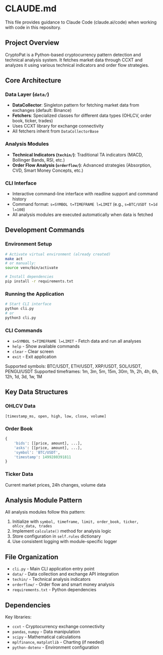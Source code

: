 # CLAUDE.md

This file provides guidance to Claude Code (claude.ai/code) when working with code in this repository.

## Project Overview

CryptoPat is a Python-based cryptocurrency pattern detection and technical analysis system. It fetches market data through CCXT and analyzes it using various technical indicators and order flow strategies.

## Core Architecture

### Data Layer (`data/`)
- **DataCollector**: Singleton pattern for fetching market data from exchanges (default: Binance)
- **Fetchers**: Specialized classes for different data types (OHLCV, order book, ticker, trades)
- Uses CCXT library for exchange connectivity
- All fetchers inherit from `DataCollectorBase`

### Analysis Modules
- **Technical Indicators (`techin/`)**: Traditional TA indicators (MACD, Bollinger Bands, RSI, etc.)
- **Order Flow Analysis (`orderflow/`)**: Advanced strategies (Absorption, CVD, Smart Money Concepts, etc.)

### CLI Interface
- Interactive command-line interface with readline support and command history
- Command format: `s=SYMBOL t=TIMEFRAME l=LIMIT` (e.g., `s=BTC/USDT t=1d l=100`)
- All analysis modules are executed automatically when data is fetched

## Development Commands

### Environment Setup
```bash
# Activate virtual environment (already created)
make act
# or manually:
source venv/bin/activate

# Install dependencies
pip install -r requirements.txt
```

### Running the Application
```bash
# Start CLI interface
python cli.py
# or
python3 cli.py
```

### CLI Commands
- `s=SYMBOL t=TIMEFRAME l=LIMIT` - Fetch data and run all analyses
- `help` - Show available commands
- `clear` - Clear screen
- `exit` - Exit application

Supported symbols: BTC/USDT, ETH/USDT, XRP/USDT, SOL/USDT, PENGU/USDT
Supported timeframes: 1m, 3m, 5m, 15m, 30m, 1h, 2h, 4h, 6h, 12h, 1d, 3d, 1w, 1M

## Key Data Structures

### OHLCV Data
`[timestamp_ms, open, high, low, close, volume]`

### Order Book
```python
{
    'bids': [[price, amount], ...],
    'asks': [[price, amount], ...],
    'symbol': 'BTC/USDT',
    'timestamp': 1499280391811
}
```

### Ticker Data
Current market prices, 24h changes, volume data

## Analysis Module Pattern

All analysis modules follow this pattern:
1. Initialize with `symbol, timeframe, limit, order_book, ticker, ohlcv_data, trades`
2. Implement `calculate()` method for analysis logic
3. Store configuration in `self.rules` dictionary
4. Use consistent logging with module-specific logger

## File Organization

- `cli.py` - Main CLI application entry point
- `data/` - Data collection and exchange API integration
- `techin/` - Technical analysis indicators
- `orderflow/` - Order flow and smart money analysis
- `requirements.txt` - Python dependencies

## Dependencies

Key libraries:
- `ccxt` - Cryptocurrency exchange connectivity
- `pandas`, `numpy` - Data manipulation
- `scipy` - Mathematical calculations
- `mplfinance`, `matplotlib` - Charting (if needed)
- `python-dotenv` - Environment configuration